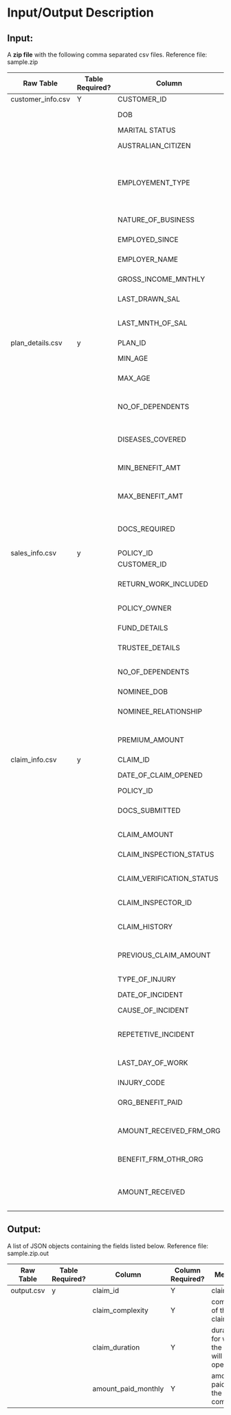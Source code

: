 # Input/Output Description

## Input:
A **zip file** with the following comma separated csv files. Reference file: sample.zip


| Raw Table         | Table Required? | Column                    | Column Required? | Meaning                                                               |
|-------------------|-----------------|---------------------------|------------------|-----------------------------------------------------------------------|
| customer_info.csv | Y               | CUSTOMER_ID               | Y                | customer id                                                           |
|                   |                 | DOB                       | Y                | date of birth of customer                                             |
|                   |                 | MARITAL STATUS            | Y                | marital status                                                        |
|                   |                 | AUSTRALIAN_CITIZEN        | Y                | Australian citizen y/n                                                |
|                   |                 | EMPLOYEMENT_TYPE          | Y                | type of employment part-time, full time, freelancing, self-employed   |
|                   |                 | NATURE_OF_BUSINESS        | Y                | nature of employment                                                  |
|                   |                 | EMPLOYED_SINCE            | Y                | date of employment                                                    |
|                   |                 | EMPLOYER_NAME             | Y                | name of employer                                                      |
|                   |                 | GROSS_INCOME_MNTHLY       | Y                | monthly income                                                        |
|                   |                 | LAST_DRAWN_SAL            | Y                | last month salary in hand                                             |
|                   |                 | LAST_MNTH_OF_SAL          | Y                | last month for which salary was paid                                  |
| plan_details.csv  | y               | PLAN_ID                   | Y                | id of plan                                                            |
|                   |                 | MIN_AGE                   | Y                | min-age for the plan                                                  |
|                   |                 | MAX_AGE                   | Y                | max-age for the plan                                                  |
|                   |                 | NO_OF_DEPENDENTS          | Y                | max dependents allowed per claim                                      |
|                   |                 | DISEASES_COVERED          | Y                | list of diseases covered under this plan                              |
|                   |                 | MIN_BENEFIT_AMT           | Y                | minimum benefit for this plan                                         |
|                   |                 | MAX_BENEFIT_AMT           | Y                | maximum benefit allowed for this claim                                |
|                   |                 | DOCS_REQUIRED             | Y                | list of documents required in this claim                              |
| sales_info.csv    | y               | POLICY_ID                 | Y                | policy id                                                             |
|                   |                 | CUSTOMER_ID               | Y                | customer id                                                           |
|                   |                 | RETURN_WORK_INCLUDED      | Y                | is return to work included in policy                                  |
|                   |                 | POLICY_OWNER              | Y                | name of policy owner                                                  |
|                   |                 | FUND_DETAILS              | Y                | fund details for policy                                               |
|                   |                 | TRUSTEE_DETAILS           | Y                | trustee details for policy                                            |
|                   |                 | NO_OF_DEPENDENTS          | Y                | total number of dependents on this policy                             |
|                   |                 | NOMINEE_DOB               | Y                | age of nominee                                                        |
|                   |                 | NOMINEE_RELATIONSHIP      | Y                | relationship with policy owner                                        |
|                   |                 | PREMIUM_AMOUNT            | Y                | premium amount for policy                                             |
| claim_info.csv    | y               | CLAIM_ID                  | Y                | claim id                                                              |
|                   |                 | DATE_OF_CLAIM_OPENED      | Y                | claim opened date                                                     |
|                   |                 | POLICY_ID                 | Y                | policy id                                                             |
|                   |                 | DOCS_SUBMITTED            | Y                | documents submitted for the claim                                     |
|                   |                 | CLAIM_AMOUNT              | Y                | claim amount requested                                                |
|                   |                 | CLAIM_INSPECTION_STATUS   | Y                | status of inspection                                                  |
|                   |                 | CLAIM_VERIFICATION_STATUS | Y                | claim verification status                                             |
|                   |                 | CLAIM_INSPECTOR_ID        | Y                | id of inspector of claim                                              |
|                   |                 | CLAIM_HISTORY             | Y                | has claim history before this claim                                   |
|                   |                 | PREVIOUS_CLAIM_AMOUNT     | Y                | cumulative sum of previous claims                                     |
|                   |                 | TYPE_OF_INJURY            | Y                | type of injury illness/accident                                      |
|                   |                 | DATE_OF_INCIDENT          | Y                | date of incident                                                      |
|                   |                 | CAUSE_OF_INCIDENT         | Y                | cause of incident                                                     |
|                   |                 | REPETETIVE_INCIDENT       | Y                | is this is a repetitive incident                                      |
|                   |                 | LAST_DAY_OF_WORK          | Y                | last day of work before incident                                      |
|                   |                 | INJURY_CODE               | Y                | injury code                                                           |
|                   |                 | ORG_BENEFIT_PAID          | Y                | benefits paid by the organization									 |
|                   |                 | AMOUNT_RECEIVED_FRM_ORG   | Y                | amount received from organization 									 |
|                   |                 | BENEFIT_FRM_OTHR_ORG      | Y                | benefits paid by other organization  								 |
|                   |                 | AMOUNT_RECEIVED           | Y                | amount received from other organization 									 |


## Output:
A list of JSON objects containing the fields listed below. Reference file: sample.zip.out

| Raw Table  | Table Required? | Column               | Column Required? | Meaning                                       |
|------------|-----------------|----------------------|------------------|-----------------------------------------------|
| output.csv | y               | claim_id             | Y                | claim id                                      |
|            |                 | claim_complexity     | Y                | complexity of the claim                       |
|            |                 | claim_duration       | Y                | duration for which the claim will remain open |
|            |                 | amount_paid_monthly  | Y                | amount paid by the company                    |